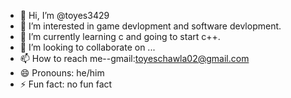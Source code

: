 - 👋 Hi, I’m @toyes3429
- 👀 I’m interested in game devlopment and software devlopment.
- 🌱 I’m currently learning c and going to start c++.
- 💞️ I’m looking to collaborate on ...
- 📫 How to reach me--gmail:toyeschawla02@gmail.com
- 😄 Pronouns: he/him
- ⚡ Fun fact: no fun fact

<!---
toyes3429/toyes3429 is a ✨ special ✨ repository because its `README.md` (this file) appears on your GitHub profile.
You can click the Preview link to take a look at your changes.
--->
